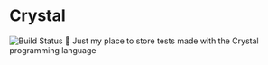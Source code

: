 # Crystal
![Build Status](https://travis-ci.org/Multipixelone/Crystal.svg?branch=master)
🔮 Just my place to store tests made with the Crystal programming language
